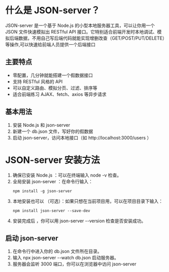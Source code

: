# 什么是 JSON-server？
JSON-server 是一个基于 Node.js 的小型本地服务器工具，可以让你用一个 JSON 文件快速模拟出 RESTful API 接口。它特别适合前端开发时本地调试、模拟后端数据，不用自己写后端代码就能实现增删改查（GET/POST/PUT/DELETE）等操作,可以快速给前端人员提供一个后端接口

## 主要特点
- 零配置，几分钟就能搭建一个假数据接口
- 支持 RESTful 风格的 API
- 可以自定义路由、模拟分页、过滤、排序等
- 适合前端练习 AJAX、fetch、axios 等异步请求

## 基本用法
1. 安装 Node.js 和 json-server
2. 新建一个 db.json 文件，写好你的假数据
3. 启动 json-server，访问本地接口（如 http://localhost:3000/users ）

# JSON-server 安装方法
1. 确保已安装 Node.js ：可以在终端输入 node -v 检查。
2. 全局安装 json-server ：在命令行输入：
   ```
   npm install -g json-server
   ```
3. 本地安装也可以 （可选）：如果只想在当前项目用，可以在项目目录下输入：
   ```
   npm install json-server --save-dev
   ```
4. 安装完成后 ，你可以用 json-server --version 检查是否安装成功。

## 启动 json-server
1. 在命令行中进入你的 db.json 文件所在目录。
2. 输入 npx json-server --watch db.json 启动服务器。
3. 服务器会监听 3000 端口，你可以在浏览器中访问  json-server
